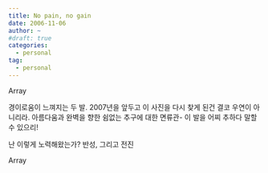 ```yaml
---
title: No pain, no gain
date: 2006-11-06
author: ~
#draft: true
categories:
  - personal
tag:
  - personal
---
```




Array

경이로움이 느껴지는 두 발.
2007년을 앞두고 이 사진을 다시 찾게 된건 결코 우연이 아니리라.
아름다움과 완벽을 향한 쉼없는 추구에 대한 면류관-
이 발을 어찌 추하다 말할 수 있으리!

난 이렇게 노력해왔는가?
반성, 그리고 전진

Array


 






